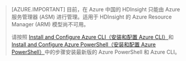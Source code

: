 > [AZURE.IMPORTANT] 目前，在 Azure 中国的 HDInsight 只能由 Azure 服务管理器 (ASM) 进行管理。适用于 HDInsight 的 Azure Resource Manager (ARM) 模型尚不可用。<p> 请按照 [Install and Configure Azure CLI（安装和配置 Azure CLI）](/documentation/articles/xplat-cli-install/)和 [Install and Configure Azure PowerShell（安装和配置 Azure PowerShell）](/documentation/articles/powershell-install-configure/)中的步骤安装最新版的 Azure PowerShell 和 Azure CLI。



<!---HONumber=Mooncake_0530_2016-->